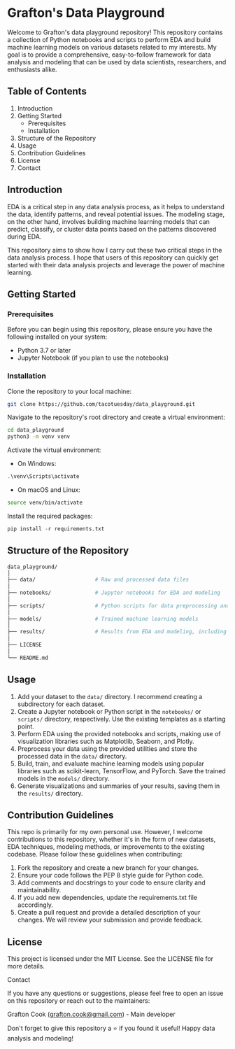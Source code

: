 # Grafton's Data Playground

Welcome to Grafton's data playground repository! This repository contains a collection of Python notebooks and scripts to perform EDA and build machine learning models on various datasets related to my interests. My goal is to provide a comprehensive, easy-to-follow framework for data analysis and modeling that can be used by data scientists, researchers, and enthusiasts alike.

## Table of Contents

1. Introduction
2. Getting Started
    - Prerequisites
    - Installation
3. Structure of the Repository
4. Usage
5. Contribution Guidelines
6. License
7. Contact

## Introduction

EDA is a critical step in any data analysis process, as it helps to understand the data, identify patterns, and reveal potential issues. The modeling stage, on the other hand, involves building machine learning models that can predict, classify, or cluster data points based on the patterns discovered during EDA.

This repository aims to show how I carry out these two critical steps in the data analysis process. I hope that users of this repository can quickly get started with their data analysis projects and leverage the power of machine learning.

## Getting Started

### Prerequisites
Before you can begin using this repository, please ensure you have the following installed on your system:

- Python 3.7 or later
- Jupyter Notebook (if you plan to use the notebooks)

### Installation
Clone the repository to your local machine:
```bash
git clone https://github.com/tacotuesday/data_playground.git
```

Navigate to the repository's root directory and create a virtual environment:
```bash
cd data_playground
python3 -m venv venv
```
Activate the virtual environment:
- On Windows:
```PowerShell
.\venv\Scripts\activate
```
- On macOS and Linux:
```bash
source venv/bin/activate
```

Install the required packages:
```python
pip install -r requirements.txt
```

## Structure of the Repository

```graphql
data_playground/
│
├── data/                   # Raw and processed data files
│
├── notebooks/              # Jupyter notebooks for EDA and modeling
│
├── scripts/                # Python scripts for data preprocessing and modeling
│
├── models/                 # Trained machine learning models
│
├── results/                # Results from EDA and modeling, including visualizations
│
├── LICENSE
│
└── README.md
```

## Usage

1. Add your dataset to the `data/` directory. I recommend creating a subdirectory for each dataset.
2. Create a Jupyter notebook or Python script in the `notebooks/` or `scripts/` directory, respectively. Use the existing templates as a starting point.
3. Perform EDA using the provided notebooks and scripts, making use of visualization libraries such as Matplotlib, Seaborn, and Plotly.
4. Preprocess your data using the provided utilities and store the processed data in the `data/` directory.
5. Build, train, and evaluate machine learning models using popular libraries such as scikit-learn, TensorFlow, and PyTorch. Save the trained models in the `models/` directory.
6. Generate visualizations and summaries of your results, saving them in the `results/` directory.

## Contribution Guidelines

This repo is primarily for my own personal use. However, I welcome contributions to this repository, whether it's in the form of new datasets, EDA techniques, modeling methods, or improvements to the existing codebase. Please follow these guidelines when contributing:

1. Fork the repository and create a new branch for your changes.
2. Ensure your code follows the PEP 8 style guide for Python code.
3. Add comments and docstrings to your code to ensure clarity and maintainability.
4. If you add new dependencies, update the requirements.txt file accordingly.
5. Create a pull request and provide a detailed description of your changes. We will review your submission and provide feedback.

## License

This project is licensed under the MIT License. See the LICENSE file for more details.

Contact

If you have any questions or suggestions, please feel free to open an issue on this repository or reach out to the maintainers:

Grafton Cook (grafton.cook@gmail.com) - Main developer

Don't forget to give this repository a ⭐ if you found it useful! Happy data analysis and modeling!

